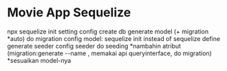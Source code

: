 # Movie App Sequelize

npx sequelize init
setting config
create db
generate model (+ migration *auto)
do migration
config model: sequelize init instead of sequelize define
generate seeder
config seeder
do seeding
*nambahin atribut (migration:generate --name <deskriptif>, memakai api queryinterface, do migration)
*sesuaikan model-nya